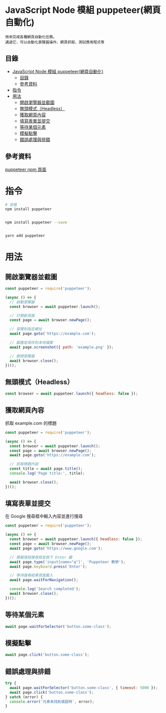 # JavaScript Node 模組 puppeteer(網頁自動化)

```
用來完成各種網頁自動化任務。
通過它，可以自動化瀏覽器操作、網頁抓取、測試應用程式等
```

## 目錄

- [JavaScript Node 模組 puppeteer(網頁自動化)](#javascript-node-模組-puppeteer網頁自動化)
  - [目錄](#目錄)
  - [參考資料](#參考資料)
- [指令](#指令)
- [用法](#用法)
  - [開啟瀏覽器並截圖](#開啟瀏覽器並截圖)
  - [無頭模式（Headless）](#無頭模式headless)
  - [獲取網頁內容](#獲取網頁內容)
  - [填寫表單並提交](#填寫表單並提交)
  - [等待某個元素](#等待某個元素)
  - [模擬點擊](#模擬點擊)
  - [錯誤處理與排錯](#錯誤處理與排錯)

## 參考資料

[puppeteer npm 頁面](https://www.npmjs.com/package/puppeteer)

# 指令

```bash
# 安裝
npm install puppeteer


npm install puppeteer --save


yarn add puppeteer
```

# 用法

## 開啟瀏覽器並截圖

```JavaScript
const puppeteer = require('puppeteer');

(async () => {
  // 啟動瀏覽器
  const browser = await puppeteer.launch();

  // 打開新頁面
  const page = await browser.newPage();

  // 瀏覽到指定網址
  await page.goto('https://example.com');

  // 截圖並保存到本地檔案
  await page.screenshot({ path: 'example.png' });

  // 關閉瀏覽器
  await browser.close();
})();
```

## 無頭模式（Headless）

```JavaScript
const browser = await puppeteer.launch({ headless: false });
```

## 獲取網頁內容

抓取 example.com 的標題

```JavaScript
const puppeteer = require('puppeteer');

(async () => {
  const browser = await puppeteer.launch();
  const page = await browser.newPage();
  await page.goto('https://example.com');

  // 抓取標題內容
  const title = await page.title();
  console.log('Page title:', title);

  await browser.close();
})();
```

## 填寫表單並提交

在 Google 搜尋框中輸入內容並進行搜尋

```JavaScript
const puppeteer = require('puppeteer');

(async () => {
  const browser = await puppeteer.launch({ headless: false });
  const page = await browser.newPage();
  await page.goto('https://www.google.com');

  // 模擬填寫搜尋框並按下 Enter 鍵
  await page.type('input[name="q"]', 'Puppeteer 教學');
  await page.keyboard.press('Enter');

  // 等待搜尋結果頁面載入
  await page.waitForNavigation();

  console.log('Search completed');
  await browser.close();
})();
```

## 等待某個元素

```JavaScript
await page.waitForSelector('button.some-class');
```

## 模擬點擊

```JavaScript
await page.click('button.some-class');
```

## 錯誤處理與排錯

```JavaScript
try {
  await page.waitForSelector('button.some-class', { timeout: 5000 });
  await page.click('button.some-class');
} catch (error) {
  console.error('元素未找到或超時', error);
}
```

